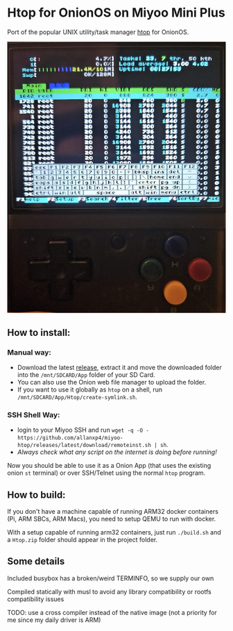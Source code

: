 # Htop for OnionOS on Miyoo Mini Plus
Port of the popular UNIX utility/task manager [htop](https://htop.dev/) for OnionOS.

![Device running htop on screen](.github/miyoo.jpg)

## How to install:
### Manual way:
- Download the latest [release](https://github.com/allanxp4/miyoo-htop/releases/latest/download/Htop.zip), extract it and move the downloaded folder into the `/mnt/SDCARD/App` folder of your SD Card.
- You can also use the Onion web file manager to upload the folder.
- If you want to use it globally as `htop` on a shell, run `/mnt/SDCARD/App/Htop/create-symlink.sh`.

### SSH Shell Way:
  - login to your Miyoo SSH and run `wget -q -O - https://github.com/allanxp4/miyoo-htop/releases/latest/download/remoteinst.sh | sh`.
  - *Always check what any script on the internet is doing before running!*  

Now you should be able to use it as a Onion App (that uses the existing onion `st` terminal) or over SSH/Telnet using the normal `htop` program.

## How to build:

If you don't have a machine capable of running ARM32 docker containers (Pi, ARM SBCs, ARM Macs), you need to setup QEMU to run with docker.

With a setup capable of running arm32 containers, just run `./build.sh` and a `Htop.zip` folder should appear in the project folder.

## Some details
Included busybox has a broken/weird TERMINFO, so we supply our own

Compiled statically with musl to avoid any library compatibility or rootfs compatibility issues

TODO: use a cross compiler instead of the native image (not a priority for me since my daily driver is ARM)

  
